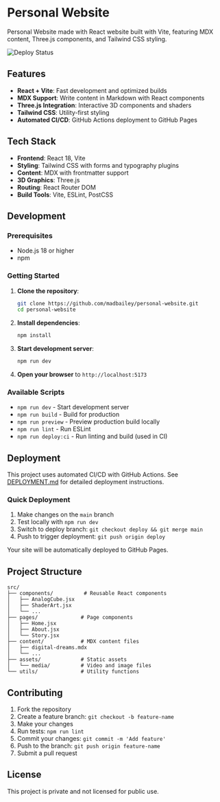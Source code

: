 # Personal Website

Personal Website made with React website built with Vite, featuring MDX content, Three.js components, and Tailwind CSS styling.

![Deploy Status](https://github.com/madbailey/personal-website/workflows/Deploy%20to%20GitHub%20Pages/badge.svg)

## Features

- **React + Vite**: Fast development and optimized builds
- **MDX Support**: Write content in Markdown with React components
- **Three.js Integration**: Interactive 3D components and shaders
- **Tailwind CSS**: Utility-first styling
- **Automated CI/CD**: GitHub Actions deployment to GitHub Pages

## Tech Stack

- **Frontend**: React 18, Vite
- **Styling**: Tailwind CSS with forms and typography plugins
- **Content**: MDX with frontmatter support
- **3D Graphics**: Three.js
- **Routing**: React Router DOM
- **Build Tools**: Vite, ESLint, PostCSS

## Development

### Prerequisites

- Node.js 18 or higher
- npm

### Getting Started

1. **Clone the repository**:
   ```bash
   git clone https://github.com/madbailey/personal-website.git
   cd personal-website
   ```

2. **Install dependencies**:
   ```bash
   npm install
   ```

3. **Start development server**:
   ```bash
   npm run dev
   ```

4. **Open your browser** to `http://localhost:5173`

### Available Scripts

- `npm run dev` - Start development server
- `npm run build` - Build for production
- `npm run preview` - Preview production build locally
- `npm run lint` - Run ESLint
- `npm run deploy:ci` - Run linting and build (used in CI)

## Deployment

This project uses automated CI/CD with GitHub Actions. See [DEPLOYMENT.md](./DEPLOYMENT.md) for detailed deployment instructions.

### Quick Deployment

1. Make changes on the `main` branch
2. Test locally with `npm run dev`
3. Switch to deploy branch: `git checkout deploy && git merge main`
4. Push to trigger deployment: `git push origin deploy`

Your site will be automatically deployed to GitHub Pages.

## Project Structure

```
src/
├── components/          # Reusable React components
│   ├── AnalogCube.jsx
│   ├── ShaderArt.jsx
│   └── ...
├── pages/              # Page components
│   ├── Home.jsx
│   ├── About.jsx
│   └── Story.jsx
├── content/            # MDX content files
│   ├── digital-dreams.mdx
│   └── ...
├── assets/             # Static assets
│   └── media/          # Video and image files
└── utils/              # Utility functions
```

## Contributing

1. Fork the repository
2. Create a feature branch: `git checkout -b feature-name`
3. Make your changes
4. Run tests: `npm run lint`
5. Commit your changes: `git commit -m 'Add feature'`
6. Push to the branch: `git push origin feature-name`
7. Submit a pull request

## License

This project is private and not licensed for public use.
